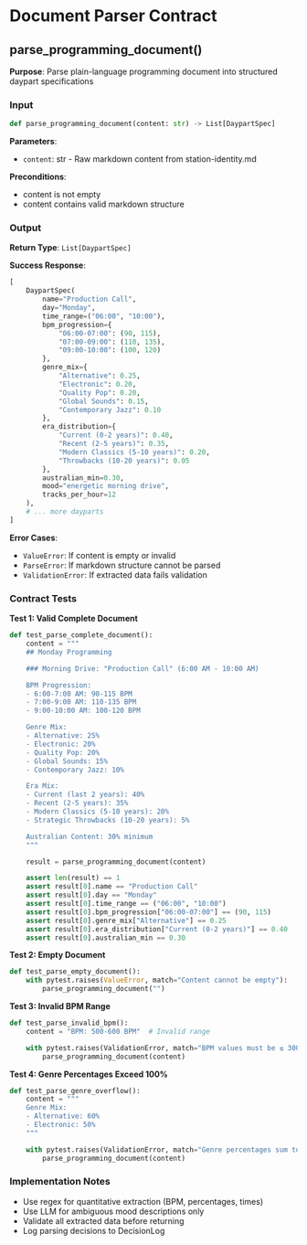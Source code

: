 # Document Parser Contract

## parse_programming_document()

**Purpose**: Parse plain-language programming document into structured daypart specifications

### Input
```python
def parse_programming_document(content: str) -> List[DaypartSpec]
```

**Parameters**:
- `content`: str - Raw markdown content from station-identity.md

**Preconditions**:
- content is not empty
- content contains valid markdown structure

### Output

**Return Type**: `List[DaypartSpec]`

**Success Response**:
```python
[
    DaypartSpec(
        name="Production Call",
        day="Monday",
        time_range=("06:00", "10:00"),
        bpm_progression={
            "06:00-07:00": (90, 115),
            "07:00-09:00": (110, 135),
            "09:00-10:00": (100, 120)
        },
        genre_mix={
            "Alternative": 0.25,
            "Electronic": 0.20,
            "Quality Pop": 0.20,
            "Global Sounds": 0.15,
            "Contemporary Jazz": 0.10
        },
        era_distribution={
            "Current (0-2 years)": 0.40,
            "Recent (2-5 years)": 0.35,
            "Modern Classics (5-10 years)": 0.20,
            "Throwbacks (10-20 years)": 0.05
        },
        australian_min=0.30,
        mood="energetic morning drive",
        tracks_per_hour=12
    ),
    # ... more dayparts
]
```

**Error Cases**:
- `ValueError`: If content is empty or invalid
- `ParseError`: If markdown structure cannot be parsed
- `ValidationError`: If extracted data fails validation

### Contract Tests

**Test 1: Valid Complete Document**
```python
def test_parse_complete_document():
    content = """
    ## Monday Programming

    ### Morning Drive: "Production Call" (6:00 AM - 10:00 AM)

    BPM Progression:
    - 6:00-7:00 AM: 90-115 BPM
    - 7:00-9:00 AM: 110-135 BPM
    - 9:00-10:00 AM: 100-120 BPM

    Genre Mix:
    - Alternative: 25%
    - Electronic: 20%
    - Quality Pop: 20%
    - Global Sounds: 15%
    - Contemporary Jazz: 10%

    Era Mix:
    - Current (last 2 years): 40%
    - Recent (2-5 years): 35%
    - Modern Classics (5-10 years): 20%
    - Strategic Throwbacks (10-20 years): 5%

    Australian Content: 30% minimum
    """

    result = parse_programming_document(content)

    assert len(result) == 1
    assert result[0].name == "Production Call"
    assert result[0].day == "Monday"
    assert result[0].time_range == ("06:00", "10:00")
    assert result[0].bpm_progression["06:00-07:00"] == (90, 115)
    assert result[0].genre_mix["Alternative"] == 0.25
    assert result[0].era_distribution["Current (0-2 years)"] == 0.40
    assert result[0].australian_min == 0.30
```

**Test 2: Empty Document**
```python
def test_parse_empty_document():
    with pytest.raises(ValueError, match="Content cannot be empty"):
        parse_programming_document("")
```

**Test 3: Invalid BPM Range**
```python
def test_parse_invalid_bpm():
    content = "BPM: 500-600 BPM"  # Invalid range

    with pytest.raises(ValidationError, match="BPM values must be ≤ 300"):
        parse_programming_document(content)
```

**Test 4: Genre Percentages Exceed 100%**
```python
def test_parse_genre_overflow():
    content = """
    Genre Mix:
    - Alternative: 60%
    - Electronic: 50%
    """

    with pytest.raises(ValidationError, match="Genre percentages sum to >100%"):
        parse_programming_document(content)
```

### Implementation Notes

- Use regex for quantitative extraction (BPM, percentages, times)
- Use LLM for ambiguous mood descriptions only
- Validate all extracted data before returning
- Log parsing decisions to DecisionLog
